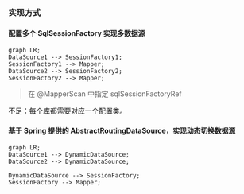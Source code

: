 ### 实现方式

#### 配置多个 SqlSessionFactory 实现多数据源

```mermaid
graph LR;
DataSource1 --> SessionFactory1;
SessionFactory1 --> Mapper;
DataSource2 --> SessionFactory2;
SessionFactory2 --> Mapper;
```

> 在 @MapperScan 中指定 sqlSessionFactoryRef

不足：每个库都需要对应一个配置类。

#### 基于 Spring 提供的 AbstractRoutingDataSource，实现动态切换数据源

```mermaid
graph LR;
DataSource1 --> DynamicDataSource;
DataSource2 --> DynamicDataSource;

DynamicDataSource --> SessionFactory;
SessionFactory --> Mapper;

```
